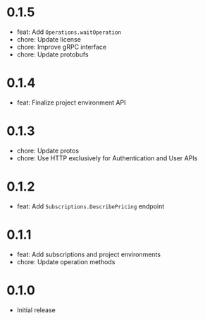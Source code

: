 # 0.1.5

- feat: Add `Operations.waitOperation`
- chore: Update license
- chore: Improve gRPC interface
- chore: Update protobufs

# 0.1.4

- feat: Finalize project environment API

# 0.1.3

- chore: Update protos
- chore: Use HTTP exclusively for Authentication and User APIs

# 0.1.2

- feat: Add `Subscriptions.DescribePricing` endpoint

# 0.1.1

- feat: Add subscriptions and project environments
- chore: Update operation methods

# 0.1.0

- Initial release
